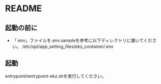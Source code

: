 # README

## 起動の前に
* 「.env」ファイルを.env.sampleを参考に以下ディレクトリに置いてください。
/etc/opt/app_setting_files/ekz_container/.env

## 起動
entrypoint/entrypoint-ekz.shを実行してください。 